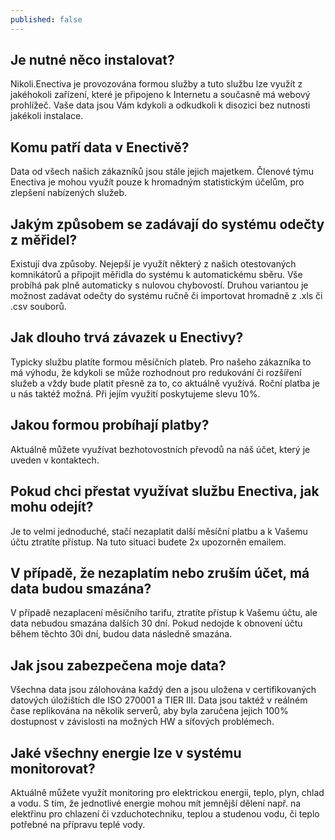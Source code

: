 ```yaml
---
published: false
---
```


## Je nutné něco instalovat?

Nikoli.Enectiva je provozována formou služby a tuto službu lze využít z jakéhokoli zařízení, které je připojeno k Internetu a současně má webový prohlížeč. Vaše data jsou Vám kdykoli a odkudkoli k disozici bez nutnosti jakékoli instalace.

## Komu patří data v Enectivě?

Data od všech našich zákazníků jsou stále jejich majetkem. Členové týmu Enectiva je mohou využít pouze k hromadným statistickým účelům, pro zlepšení nabízených služeb.

## Jakým způsobem se zadávají do systému odečty z měřidel?

Existují dva způsoby. Nejepší je využít některý z našich otestovaných komnikátorů a připojit měřidla do systému k automatickému sběru. Vše probíhá pak plně automaticky s nulovou chybovostí. Druhou variantou je možnost zadávat odečty do systému ručně či importovat hromadně z .xls či .csv souborů.


## Jak dlouho trvá závazek u Enectivy?

Typicky službu platíte formou měsíčních plateb. Pro našeho zákazníka to má výhodu, že kdykoli se může rozhodnout pro redukování či rozšíření služeb a vždy bude platit přesně za to, co aktuálně využívá. Roční platba je u nás taktéž možná. Při jejím využití poskytujeme slevu 10%.

## Jakou formou probíhají platby?

Aktuálně můžete využívat bezhotovostních převodů na náš účet, který je uveden v kontaktech.

## Pokud chci přestat využívat službu Enectiva, jak mohu odejít?

Je to velmi jednoduché, stačí nezaplatit další měsíční platbu a k Vašemu účtu ztratíte přístup. Na tuto situaci budete 2x upozorněn emailem.

## V případě, že nezaplatím nebo zruším účet, má data budou smazána? 

V případě nezaplacení měsíčního tarifu, ztratíte přístup k Vašemu účtu, ale data nebudou smazána dalších 30 dní. Pokud nedojde k obnovení účtu během těchto 30i dní, budou data následně smazána.

## Jak jsou zabezpečena moje data?

Všechna data jsou zálohována každý den a jsou uložena v certifikovaných datových úložištích dle ISO 270001 a TIER III. Data jsou taktéž v reálném čase replikována na několik serverů, aby byla zaručena jejich 100% dostupnost v závislosti na možných HW a síťových problémech.

## Jaké všechny energie lze v systému monitorovat?

Aktuálně můžete využít monitoring pro elektrickou energii, teplo, plyn, chlad a vodu. S tím, že jednotlivé energie mohou mít jemnější dělení např. na elektřinu pro chlazení či vzduchotechniku, teplou a studenou vodu, či teplo potřebné na přípravu teplé vody.

